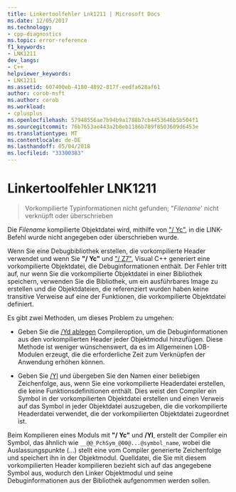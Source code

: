 ```yaml
---
title: Linkertoolfehler Lnk1211 | Microsoft Docs
ms.date: 12/05/2017
ms.technology:
- cpp-diagnostics
ms.topic: error-reference
f1_keywords:
- LNK1211
dev_langs:
- C++
helpviewer_keywords:
- LNK1211
ms.assetid: 607400eb-4180-4892-817f-eedfa628af61
author: corob-msft
ms.author: corob
ms.workload:
- cplusplus
ms.openlocfilehash: 57948556ae7b94b9a1788b7cb4453646b5b504f1
ms.sourcegitcommit: 76b7653ae443a2b8eb1186b789f8503609d6453e
ms.translationtype: MT
ms.contentlocale: de-DE
ms.lasthandoff: 05/04/2018
ms.locfileid: "33300383"
---
```

# <a name="linker-tools-error-lnk1211"></a>Linkertoolfehler LNK1211

> Vorkompilierte Typinformationen nicht gefunden; "*Filename*' nicht verknüpft oder überschrieben

Die *Filename* kompilierte Objektdatei wird, mithilfe von ["/ Yc"](../../build/reference/yc-create-precompiled-header-file.md), in die LINK-Befehl wurde nicht angegeben oder überschrieben wurde.

Wenn Sie eine Debugbibliothek erstellen, die vorkompilierte Header verwendet und wenn Sie **"/ Yc"** und ["/ Z7"](../../build/reference/z7-zi-zi-debug-information-format.md), Visual C++ generiert eine vorkompilierte Objektdatei, die Debuginformationen enthält. Der Fehler tritt auf, nur wenn Sie die vorkompilierte Objektdatei in einer Bibliothek speichern, verwenden Sie die Bibliothek, um ein ausführbares Image zu erstellen und die Objektdateien, die referenziert wurden haben keine transitive Verweise auf eine der Funktionen, die vorkompilierte Objektdatei definiert.

Es gibt zwei Methoden, um dieses Problem zu umgehen:

- Geben Sie die [/Yd ablegen](../../build/reference/yd-place-debug-information-in-object-file.md) Compileroption, um die Debuginformationen aus den vorkompilierten Header jeder Objektmodul hinzufügen. Diese Methode ist weniger wünschenswert, da es im Allgemeinen LOB-Modulen erzeugt, die die erforderliche Zeit zum Verknüpfen der Anwendung erhöhen können.

- Geben Sie [/Yl](../../build/reference/yl-inject-pch-reference-for-debug-library.md) und übergeben Sie den Namen einer beliebigen Zeichenfolge, aus, wenn Sie eine vorkompilierte Headerdatei erstellen, die keine Funktionsdefinitionen enthält. Dies weist den Compiler ein Symbol in der vorkompilierten Objektdatei erstellen und einen Verweis auf das Symbol in jeder Objektdatei auszugeben, die die vorkompilierte Headerdatei verwendet, die der vorkompilierten Objektdatei zugeordnet ist.

Beim Kompilieren eines Moduls mit **"/ Yc"** und **/Yl**, erstellt der Compiler ein Symbol, das ähnlich wie `__@@_PchSym_@00@...@symbol_name`, wobei die Auslassungspunkte (...) stellt eine vom Compiler generierte Zeichenfolge und speichert ihn in der Objektmodul. Quelldatei, die Sie mit diesem vorkompilierten Header kompilieren bezieht sich auf das angegebene Symbol aus, wodurch den Linker Objektmodul und seine Debuginformationen aus der Bibliothek aufgenommen werden sollen.
